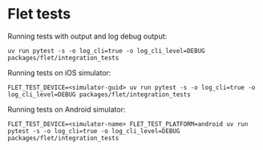 # Flet tests

Running tests with output and log debug output:

```
uv run pytest -s -o log_cli=true -o log_cli_level=DEBUG packages/flet/integration_tests
```

Running tests on iOS simulator:

```
FLET_TEST_DEVICE=<simulator-guid> uv run pytest -s -o log_cli=true -o log_cli_level=DEBUG packages/flet/integration_tests
```

Running tests on Android simulator:

```
FLET_TEST_DEVICE=<simulator-name> FLET_TEST_PLATFORM=android uv run pytest -s -o log_cli=true -o log_cli_level=DEBUG packages/flet/integration_tests
```